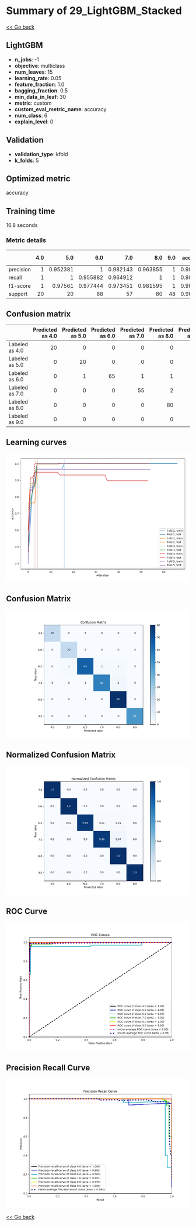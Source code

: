# Summary of 29_LightGBM_Stacked

[<< Go back](../README.md)


## LightGBM
- **n_jobs**: -1
- **objective**: multiclass
- **num_leaves**: 15
- **learning_rate**: 0.05
- **feature_fraction**: 1.0
- **bagging_fraction**: 0.5
- **min_data_in_leaf**: 30
- **metric**: custom
- **custom_eval_metric_name**: accuracy
- **num_class**: 6
- **explain_level**: 0

## Validation
 - **validation_type**: kfold
 - **k_folds**: 5

## Optimized metric
accuracy

## Training time

16.8 seconds

### Metric details
|           |   4.0 |       5.0 |       6.0 |       7.0 |       8.0 |   9.0 |   accuracy |   macro avg |   weighted avg |   logloss |
|:----------|------:|----------:|----------:|----------:|----------:|------:|-----------:|------------:|---------------:|----------:|
| precision |     1 |  0.952381 |  1        |  0.982143 |  0.963855 |     1 |   0.982935 |    0.983063 |       0.983407 |     0.851 |
| recall    |     1 |  1        |  0.955882 |  0.964912 |  1        |     1 |   0.982935 |    0.986799 |       0.982935 |     0.851 |
| f1-score  |     1 |  0.97561  |  0.977444 |  0.973451 |  0.981595 |     1 |   0.982935 |    0.984683 |       0.98291  |     0.851 |
| support   |    20 | 20        | 68        | 57        | 80        |    48 |   0.982935 |  293        |     293        |     0.851 |


## Confusion matrix
|                |   Predicted as 4.0 |   Predicted as 5.0 |   Predicted as 6.0 |   Predicted as 7.0 |   Predicted as 8.0 |   Predicted as 9.0 |
|:---------------|-------------------:|-------------------:|-------------------:|-------------------:|-------------------:|-------------------:|
| Labeled as 4.0 |                 20 |                  0 |                  0 |                  0 |                  0 |                  0 |
| Labeled as 5.0 |                  0 |                 20 |                  0 |                  0 |                  0 |                  0 |
| Labeled as 6.0 |                  0 |                  1 |                 65 |                  1 |                  1 |                  0 |
| Labeled as 7.0 |                  0 |                  0 |                  0 |                 55 |                  2 |                  0 |
| Labeled as 8.0 |                  0 |                  0 |                  0 |                  0 |                 80 |                  0 |
| Labeled as 9.0 |                  0 |                  0 |                  0 |                  0 |                  0 |                 48 |

## Learning curves
![Learning curves](learning_curves.png)
## Confusion Matrix

![Confusion Matrix](confusion_matrix.png)


## Normalized Confusion Matrix

![Normalized Confusion Matrix](confusion_matrix_normalized.png)


## ROC Curve

![ROC Curve](roc_curve.png)


## Precision Recall Curve

![Precision Recall Curve](precision_recall_curve.png)



[<< Go back](../README.md)
